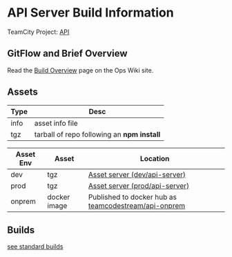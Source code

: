 # API Server Build Information

TeamCity Project: [API](http://tc.codestream.us/project/Api)

## GitFlow and Brief Overview
Read the [Build Overview](https://teamcodestream.atlassian.net/wiki/x/04BID) page on the Ops Wiki site.

## Assets

| Type | Desc |
| --- | --- |
| info | asset info file |
| tgz | tarball of repo following an **npm install** |

| Asset Env | Asset | Location |
| --- | --- | --- |
| dev | tgz | [Asset server (dev/api-server)](http://assets.codestream.us/artifacts/dev/api-server/) |
| prod | tgz | [Asset server (prod/api-server)](http://assets.codestream.us/artifacts/prod/api-server/) |
| onprem | docker image | Published to docker hub as [teamcodestream/api-onprem](https://cloud.docker.com/u/teamcodestream/repository/docker/teamcodestream/api-onprem) |

## Builds

[see standard builds](https://github.com/TeamCodeStream/teamcity_tools/blob/master/README.project-build-types.md#standard-project-builds)

